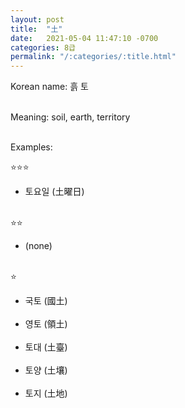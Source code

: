 ```yaml
---
layout: post
title:  "土"
date:   2021-05-04 11:47:10 -0700
categories: 8급
permalink: "/:categories/:title.html"
---
```


Korean name: 흙 토 <br><br>

Meaning: soil, earth, territory <br><br>

Examples:

⭐⭐⭐
* 토요일 (土曜日) <br><br>

⭐⭐
* (none) <br><br>

⭐
* 국토 (國土) <br><br>
* 영토 (領土) <br><br>
* 토대 (土臺) <br><br>
* 토양 (土壤) <br><br>
* 토지 (土地) <br><br>